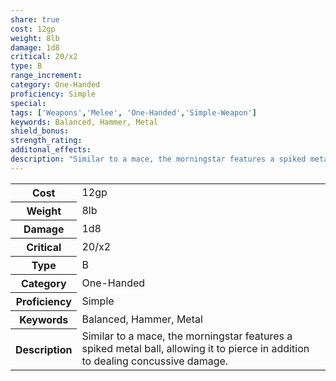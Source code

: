 ```yaml
---
share: true
cost: 12gp
weight: 8lb
damage: 1d8
critical: 20/x2
type: B
range_increment:
category: One-Handed
proficiency: Simple
special:
tags: ['Weapons','Melee', 'One-Handed','Simple-Weapon']
keywords: Balanced, Hammer, Metal
shield_bonus:
strength_rating:
additonal_effects:
description: "Similar to a mace, the morningstar features a spiked metal ball, allowing it to pierce in addition to dealing concussive damage."
---
```

<p><span style="overflow-x: auto;"><table><tbody><tr><th>Cost</th><td>12gp</td></tr><tr><th>Weight</th><td>8lb</td></tr><tr><th>Damage</th><td>1d8</td></tr><tr><th>Critical</th><td>20/x2</td></tr><tr><th>Type</th><td>B</td></tr><tr><th>Category</th><td>One-Handed</td></tr><tr><th>Proficiency</th><td>Simple</td></tr><tr><th>Keywords</th><td>Balanced, Hammer, Metal</td></tr><tr><th>Description</th><td>Similar to a mace, the morningstar features a spiked metal ball, allowing it to pierce in addition to dealing concussive damage.</td></tr></tbody></table></span></p>
